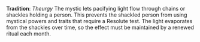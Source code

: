 **Tradition**: *Theurgy* 
The mystic lets pacifying light flow through chains or shackles holding a person. This prevents the shackled person from using mystical powers and traits that require a Resolute test. The light evaporates from the shackles over time, so the effect must be maintained by a renewed ritual each month.